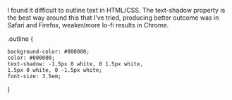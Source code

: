 I found it difficult to outline text in HTML/CSS.  The text-shadow property is the best way around this that I've tried, producing better outcome was in Safari and Firefox, weaker/more lo-fi results in Chrome.

.outline {

    background-color: #000000;
    color: #000000;
    text-shadow: -1.5px 0 white, 0 1.5px white,
    1.5px 0 white, 0 -1.5px white;
    font-size: 3.5em;
    
}
